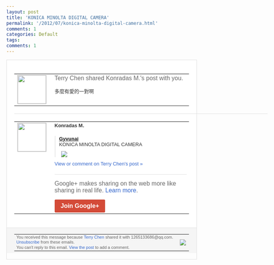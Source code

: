 ```yaml
---
layout: post
title: 'KONICA MINOLTA DIGITAL CAMERA'
permalink: '/2012/07/konica-minolta-digital-camera.html'
comments: 1
categories: Default
tags: 
comments: 1
---
```

<div style="border:solid 1px #dfdfdf;color:#686868;font:13px Arial"><div style="background-color:#fff;padding:20px;"><table cellpadding="0" cellspacing="0"><tr><td style="padding-right:15px;vertical-align:top"><a href="https://plus.google.com/_/notifications/emlink?emrecipient=109554455967099403328&amp;emid=CPOMutuD-7ACFQkJ3AodsCoAAA&amp;path=%2F108643996575278738906&amp;dt=1341233384297&amp;uob=8"><img height="75" src="https://lh3.googleusercontent.com/-KKRGTyJ5Bl0/AAAAAAAAAAI/AAAAAAAAEEY/jllxqER5dCk/s75-c-k-a/photo.jpg" style="border:solid 1px #cccccc;" width="75"/></a></td><td style="width:578px;color:#333;font:13px Arial;vertical-align:top;"><div style="color:#686868;font:16px Arial;;padding-bottom:15px">Terry Chen shared Konradas M.'s post with you.</div><div style="padding-bottom:10px">多麼有愛的一對啊</div></td></tr></table><div style="margin:20px 0;border-bottom:solid 1px #dfdfdf;width:670px;"></div><table cellpadding="0" cellspacing="0"><tr><td style="padding-right:15px;vertical-align:top"><a href="https://plus.google.com/_/notifications/emlink?emrecipient=109554455967099403328&amp;emid=CPOMutuD-7ACFQkJ3AodsCoAAA&amp;path=%2F114192477097641134111&amp;dt=1341233384297&amp;uob=8"><img height="75" src="https://lh5.googleusercontent.com/-Noh-tM-PVGs/AAAAAAAAAAI/AAAAAAAARLA/G1ocMP3QhgU/s75-c-k-a/photo.jpg" style="border:solid 1px #cccccc;" width="75"/></a></td><td style="width:578px;color:#333;font:13px Arial;vertical-align:top;"><div style="font-weight:bold;padding-bottom:10px">Konradas M.</div><div style="padding-bottom:10px"></div><div style="margin-bottom:10px;padding-left:10px; border-left:2px solid #EAEAEA"><span style="margin-right:5px"><a href="https://plus.google.com/photos/114192477097641134111/albums/5758401660639189105" style="zSoyz"><span style="font-weight:bold">Gyvunai</span></a><div style="padding-bottom:10px">KONICA MINOLTA DIGITAL CAMERA</div></span><span style="margin-right:5px"><a href="https://plus.google.com/_/notifications/emlink?emrecipient=109554455967099403328&amp;emid=CPOMutuD-7ACFQkJ3AodsCoAAA&amp;path=%2F108643996575278738906%2Fposts%2FTQhMHPY6E1h%3Fgpinv%3DAMIXal_IwY4cWizAgI5LPoTE1tJGc41pRs364-_Vp8xKJfiqoAp1jCJ3SCFIEiAaLtQihiCmdAGCxnH5w1jebIwOIMTw2KJ7xaKiLobe2D3brEYDIofhuzY&amp;dt=1341233384297&amp;uob=8" style="zSoyz;"><img border="0" src="https://lh5.googleusercontent.com/-sAPNdVhIyik/T-n0FQri2OI/AAAAAAAAQC0/uI4CPjDRG1U/w160/photo.jpg" style="max-height:200px;max-width:275px"/></a></span></div><a href="https://plus.google.com/_/notifications/emlink?emrecipient=109554455967099403328&amp;emid=CPOMutuD-7ACFQkJ3AodsCoAAA&amp;path=%2F108643996575278738906%2Fposts%2FTQhMHPY6E1h%3Fgpinv%3DAMIXal_IwY4cWizAgI5LPoTE1tJGc41pRs364-_Vp8xKJfiqoAp1jCJ3SCFIEiAaLtQihiCmdAGCxnH5w1jebIwOIMTw2KJ7xaKiLobe2D3brEYDIofhuzY&amp;dt=1341233384297&amp;uob=8" style="color:#3366CC;text-decoration:none;">View or comment on Terry Chen's post »</a><div style="margin-top:20px;border-top:solid 1px #dfdfdf"><div style="padding:15px 0;color:#686868;font:16px Arial;">Google+ makes sharing on the web more like sharing in real life. <a href="http://www.google.com/+/learnmore/" style="color:#3366CC;text-decoration:none;">Learn more</a>.</div><a href="https://plus.google.com/_/notifications/emlink?emrecipient=109554455967099403328&amp;emid=CPOMutuD-7ACFQkJ3AodsCoAAA&amp;path=%2F%3Fgpinv%3DAMIXal_IwY4cWizAgI5LPoTE1tJGc41pRs364-_Vp8xKJfiqoAp1jCJ3SCFIEiAaLtQihiCmdAGCxnH5w1jebIwOIMTw2KJ7xaKiLobe2D3brEYDIofhuzY&amp;dt=1341233384297&amp;uob=8" style="display:inline-block;padding:7px 15px;background-color:#d44b38; color:#fff;font-size:16px; font-weight:bold;border-radius:2px;-webkit-border-radius:2px; -moz-border-radius:2px;border:solid 1px #c43b28; white-space:nowrap;text-decoration:none">Join Google+</a></div></td></tr></table></div><div style="border-top:solid 1px #dfdfdf;padding:0 20px; background-color:#f5f5f5"><table cellpadding="0" cellspacing="0" style="height:50px"><tbody><tr><td style="vertical-align:middle;width:100%; color:#636363;font:11px Arial; line-height:120%">You received this message because <a href="https://plus.google.com/_/notifications/emlink?emrecipient=109554455967099403328&amp;emid=CPOMutuD-7ACFQkJ3AodsCoAAA&amp;path=%2F108643996575278738906%3Fgpinv%3DAMIXal_IwY4cWizAgI5LPoTE1tJGc41pRs364-_Vp8xKJfiqoAp1jCJ3SCFIEiAaLtQihiCmdAGCxnH5w1jebIwOIMTw2KJ7xaKiLobe2D3brEYDIofhuzY&amp;dt=1341233384297&amp;uob=8" style="color:#3366CC;text-decoration:none;">Terry Chen</a> shared it with 1265133686@qq.com. <a href="https://plus.google.com/_/notifications/emlink?emrecipient=109554455967099403328&amp;emid=CPOMutuD-7ACFQkJ3AodsCoAAA&amp;path=%2F_%2Fnonplus%2Femailsettings%3Fgpinv%3DAMIXal_IwY4cWizAgI5LPoTE1tJGc41pRs364-_Vp8xKJfiqoAp1jCJ3SCFIEiAaLtQihiCmdAGCxnH5w1jebIwOIMTw2KJ7xaKiLobe2D3brEYDIofhuzY%26est%3DADH5u8Xe7XeN31c5BmUJXqhx9PlF6CboruAHTdmQHzTGkoalmhitqFpZV0HCWqy_bL5omk5u0T_jiFYXErmfiNoNACqkHqkfADQ5y87oCJ3kZDadox4ulTxUi-h8pJi4cAlAIiRGXPqp&amp;dt=1341233384297&amp;uob=8" style="color:#3366CC;text-decoration:none;">Unsubscribe</a> from these emails.<br/>You can't reply to this email. <a href="https://plus.google.com/_/notifications/emlink?emrecipient=109554455967099403328&amp;emid=CPOMutuD-7ACFQkJ3AodsCoAAA&amp;path=%2F108643996575278738906%2Fposts%2FTQhMHPY6E1h%3Fgpinv%3DAMIXal_IwY4cWizAgI5LPoTE1tJGc41pRs364-_Vp8xKJfiqoAp1jCJ3SCFIEiAaLtQihiCmdAGCxnH5w1jebIwOIMTw2KJ7xaKiLobe2D3brEYDIofhuzY&amp;dt=1341233384297&amp;uob=8" style="color:#3366CC;text-decoration:none;">View the post</a> to add a comment.<br/></td><td><img src="https://ssl.gstatic.com/s2/oz/images/notifications/logo/google-plus-6617a72bb36cc548861652780c9e6ff1.png"/></td></tr></tbody></table></div></div>